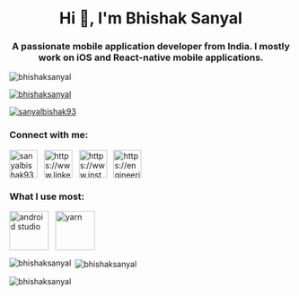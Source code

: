 <h1 align="center">Hi 👋, I'm Bhishak Sanyal</h1>
<h3 align="center">A passionate mobile application developer from India. I mostly work on iOS and React-native mobile applications.</h3>

<p align="left"> <img src="https://komarev.com/ghpvc/?username=bhishaksanyal&label=Profile%20views&color=0e75b6&style=flat" alt="bhishaksanyal" /> </p>

<p align="left"> <a href="https://github.com/ryo-ma/github-profile-trophy"><img src="https://github-profile-trophy.vercel.app/?username=bhishaksanyal&theme=tokyonight&title=MultiLanguage,Commit,Repositories,PullRequest,Issues,Stars" alt="bhishaksanyal" /></a> </p>

<p align="left"> <a href="https://twitter.com/sanyalbishak93" target="blank"><img src="https://img.shields.io/twitter/follow/sanyalbishak93?logo=twitter&style=for-the-badge" alt="sanyalbishak93" /></a> </p>

<h3 align="left">Connect with me:</h3>
<p align="left">
<a href="https://twitter.com/sanyalbishak93" target="blank"><img align="center" src="https://cdn-icons-png.flaticon.com/512/4494/4494481.png" alt="sanyalbishak93" height="50" width="50" /></a>&nbsp;&nbsp;
<a href="https://linkedin.com/in/bhishaksanyal/" target="blank"><img align="center" src="https://cdn-icons-png.flaticon.com/512/3536/3536505.png" alt="https://www.linkedin.com/in/bhishaksanyal/" height="50" width="50" /></a>&nbsp;&nbsp;
<a href="https://www.instagram.com/bhishaksanyal/" target="blank"><img align="center" src="https://cdn-icons-png.flaticon.com/512/174/174855.png" alt="https://www.instagram.com/bhishaksanyal/" height="50" width="50" /></a>&nbsp;&nbsp;
<a href="https://engineering.rently.com/react-native/" target="blank"><img align="center" src="https://cdn-icons-png.flaticon.com/512/3959/3959542.png" alt="https://engineering.rently.com/react-native/" height="50" width="50" /></a>&nbsp;&nbsp;
</p>


<h3 align="left">What I use most:</h3>
<p align="left">
<a href="https://user-images.githubusercontent.com/26772694/209842351-c14d23e3-19b1-4251-a420-56fdeee57d85.svg" target="blank"><img align="center" src="https://user-images.githubusercontent.com/26772694/209842351-c14d23e3-19b1-4251-a420-56fdeee57d85.svg" alt="android studio" height="70" width="70" /></a>&nbsp;&nbsp;
<a href="https://user-images.githubusercontent.com/26772694/209843550-249a5573-486a-47b3-8af4-7e717690c1f6.svg" target="blank"><img align="center" src="https://user-images.githubusercontent.com/26772694/209843550-249a5573-486a-47b3-8af4-7e717690c1f6.svg" alt="yarn" height="70" width="70" /></a>&nbsp;&nbsp;
</p>

<p><img align="left" src="https://github-readme-stats.vercel.app/api/top-langs?username=bhishaksanyal&show_icons=true&locale=en&layout=compact" alt="bhishaksanyal" /></p>

<p>&nbsp;<img align="center" src="https://github-readme-stats.vercel.app/api?username=bhishaksanyal&show_icons=true&locale=en" alt="bhishaksanyal" /></p>

<p><img align="center" src="https://github-readme-streak-stats.herokuapp.com/?user=bhishaksanyal&" alt="bhishaksanyal" /></p>
